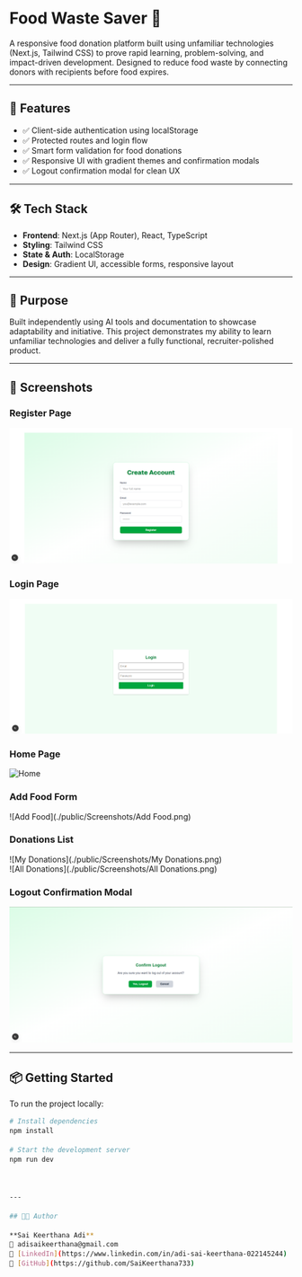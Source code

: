 # Food Waste Saver 🍱

A responsive food donation platform built using unfamiliar technologies (Next.js, Tailwind CSS) to prove rapid learning, problem-solving, and impact-driven development. Designed to reduce food waste by connecting donors with recipients before food expires.

---

## 🚀 Features

- ✅ Client-side authentication using localStorage
- ✅ Protected routes and login flow
- ✅ Smart form validation for food donations
- ✅ Responsive UI with gradient themes and confirmation modals
- ✅ Logout confirmation modal for clean UX

---

## 🛠️ Tech Stack

- **Frontend**: Next.js (App Router), React, TypeScript
- **Styling**: Tailwind CSS
- **State & Auth**: LocalStorage
- **Design**: Gradient UI, accessible forms, responsive layout

---

## 🎯 Purpose

Built independently using AI tools and documentation to showcase adaptability and initiative. This project demonstrates my ability to learn unfamiliar technologies and deliver a fully functional, recruiter-polished product.

---

## 📸 Screenshots

### Register Page  
![Register](./public/Screenshots/Register.png)

### Login Page  
![Login](./public/Screenshots/Login.png)

### Home Page  
![Home](./public/Screenshots/Home.png)

### Add Food Form  
![Add Food](./public/Screenshots/Add Food.png)

### Donations List  
![My Donations](./public/Screenshots/My Donations.png)  
![All Donations](./public/Screenshots/All Donations.png)

### Logout Confirmation Modal  
![Logout Modal](./public/Screenshots/Logout.png)


---

## 📦 Getting Started

To run the project locally:

```bash
# Install dependencies
npm install

# Start the development server
npm run dev



---

## 👩‍💻 Author

**Sai Keerthana Adi**  
📧 adisaikeerthana@gmail.com  
🔗 [LinkedIn](https://www.linkedin.com/in/adi-sai-keerthana-022145244)  
🔗 [GitHub](https://github.com/SaiKeerthana733)
